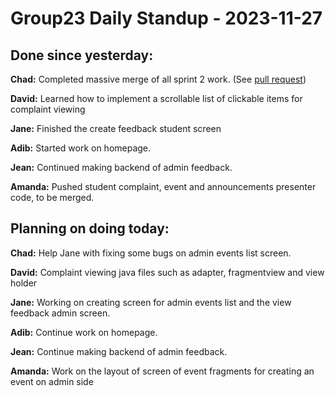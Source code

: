 # Group23 Daily Standup - 2023-11-27

## Done since yesterday:

**Chad:** Completed massive merge of all sprint 2 work. (See [pull request](https://github.com/ChadRosseau/CSCB07-Group23/pull/61#issue-2015347307))

**David:** Learned how to implement a scrollable list of clickable items for complaint viewing

**Jane:** Finished the create feedback student screen

**Adib:** Started work on homepage.

**Jean:** Continued making backend of admin feedback.

**Amanda:** Pushed student complaint, event and announcements presenter code, to be merged.

## Planning on doing today:

**Chad:** Help Jane with fixing some bugs on admin events list screen.

**David:** Complaint viewing java files such as adapter, fragmentview and view holder

**Jane:** Working on creating screen for admin events list and the view feedback admin screen.

**Adib:** Continue work on homepage.

**Jean:** Continue making backend of admin feedback.

**Amanda:** Work on the layout of screen of event fragments for creating an event on admin side
